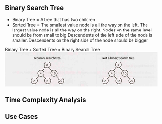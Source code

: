 ## Binary Search Tree
- Binary Tree = A tree that has two children
- Sorted Tree = The smallest value node is all the way on the left. The largest value node is all the way on the right. Nodes on the same level should be from small to big
Descendents of the left side of the node is smaller. Descendents on the right side of the node should be bigger

Binary Tree + Sorted Tree = Binary Search Tree
![Gayle Laakmaan](./assets/BSTvsBT.png)

## Time Complexity Analysis


## Use Cases


